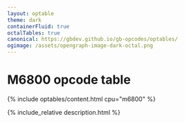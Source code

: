 ```yaml
---
layout: optable
theme: dark
containerFluid: true
octalTables: true
canonical: https://gbdev.github.io/gb-opcodes/optables/
ogimage: /assets/opengraph-image-dark-octal.png
---
```


<h1>M6800 opcode table<!-- (<a href="{{ "/Opcodes.json" | relative_url }}">JSON</a>)--></h1>

{% include optables/content.html cpu="m6800" %}

{% include_relative description.html %}

